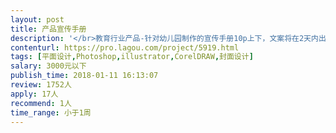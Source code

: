 ```yaml
---                
layout: post       
title: 产品宣传手册           
description: '</br>教育行业产品-针对幼儿园制作的宣传手册10p上下，文案将在2天内出，希望在本周五前找到合适人选，在周六日完成初稿。</br></br>风格：扁平；卡通；校园；幼儿；简约；</br></br>*要求有相关设计案例并提供作品链接。</br></br>希望你有自己的工作室，个人也可，设计需求量大，有望长期合作。</br>'     
contenturl: https://pro.lagou.com/project/5919.html      
tags: [平面设计,Photoshop,illustrator,CorelDRAW,封面设计]            
salary: 3000元以下          
publish_time: 2018-01-11 16:13:07         
review: 1752人                   
apply: 17人                   
recommend: 1人                   
time_range: 小于1周              
---                 
```

